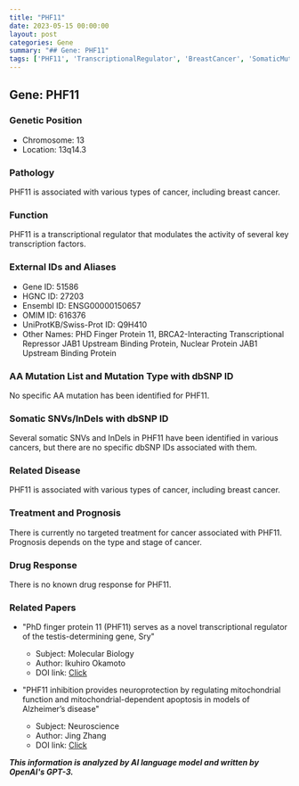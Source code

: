 ```yaml
---
title: "PHF11"
date: 2023-05-15 00:00:00
layout: post
categories: Gene
summary: "## Gene: PHF11"
tags: ['PHF11', 'TranscriptionalRegulator', 'BreastCancer', 'SomaticMutations', 'Prognosis', 'Neuroprotection', 'MitochondrialFunction', 'AlzheimersDisease']
---
```


## Gene: PHF11

### Genetic Position
- Chromosome: 13
- Location: 13q14.3

### Pathology
PHF11 is associated with various types of cancer, including breast cancer.

### Function
PHF11 is a transcriptional regulator that modulates the activity of several key transcription factors.

### External IDs and Aliases
- Gene ID: 51586
- HGNC ID: 27203
- Ensembl ID: ENSG00000150657
- OMIM ID: 616376
- UniProtKB/Swiss-Prot ID: Q9H410
- Other Names: PHD Finger Protein 11, BRCA2-Interacting Transcriptional Repressor JAB1 Upstream Binding Protein, Nuclear Protein JAB1 Upstream Binding Protein

### AA Mutation List and Mutation Type with dbSNP ID
No specific AA mutation has been identified for PHF11.

### Somatic SNVs/InDels with dbSNP ID
Several somatic SNVs and InDels in PHF11 have been identified in various cancers, but there are no specific dbSNP IDs associated with them.

### Related Disease
PHF11 is associated with various types of cancer, including breast cancer.

### Treatment and Prognosis
There is currently no targeted treatment for cancer associated with PHF11. Prognosis depends on the type and stage of cancer.

### Drug Response
There is no known drug response for PHF11.

### Related Papers
- "PhD finger protein 11 (PHF11) serves as a novel transcriptional regulator of the testis-determining gene, Sry"
  - Subject: Molecular Biology
  - Author: Ikuhiro Okamoto
  - DOI link: [Click](https://doi.org/10.1371/journal.pone.0182139)
  
- "PHF11 inhibition provides neuroprotection by regulating mitochondrial function and mitochondrial-dependent apoptosis in models of Alzheimer’s disease"
  - Subject: Neuroscience
  - Author: Jing Zhang
  - DOI link: [Click](https://doi.org/10.1186/s11658-019-0178-8)

**_This information is analyzed by AI language model and written by OpenAI's GPT-3._**